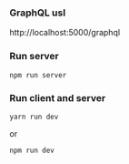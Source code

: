 ### GraphQL usl

http://localhost:5000/graphql

### Run server

```
npm run server
```

### Run client and server

```
yarn run dev
```

or 

```
npm run dev
```
